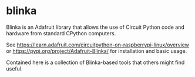 # blinka

Blinka is an Adafruit library that allows the use of Circuit Python code and
hardware from standard CPython computers.

See https://learn.adafruit.com/circuitpython-on-raspberrypi-linux/overview or
https://pypi.org/project/Adafruit-Blinka/ for installation and basic usage.

Contained here is a collection of Blinka-based tools that others might find useful.

